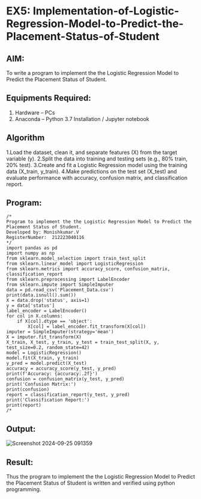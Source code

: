 # EX5: Implementation-of-Logistic-Regression-Model-to-Predict-the-Placement-Status-of-Student

## AIM:
To write a program to implement the the Logistic Regression Model to Predict the Placement Status of Student.

## Equipments Required:
1. Hardware – PCs
2. Anaconda – Python 3.7 Installation / Jupyter notebook

## Algorithm
1.Load the dataset, clean it, and separate features (X) from the target variable (y).
2.Split the data into training and testing sets (e.g., 80% train, 20% test).
3.Create and fit a Logistic Regression model using the training data (X_train, y_train).
4.Make predictions on the test set (X_test) and evaluate performance with accuracy, confusion matrix, and classification report. 

## Program:
```
/*
Program to implement the the Logistic Regression Model to Predict the Placement Status of Student.
Developed by: Monishkumar.V
RegisterNumber:  212223040116 
*/
import pandas as pd
import numpy as np
from sklearn.model_selection import train_test_split
from sklearn.linear_model import LogisticRegression
from sklearn.metrics import accuracy_score, confusion_matrix, classification_report
from sklearn.preprocessing import LabelEncoder 
from sklearn.impute import SimpleImputer 
data = pd.read_csv('Placement_Data.csv')
print(data.isnull().sum())
X = data.drop('status', axis=1)
y = data['status']
label_encoder = LabelEncoder()
for col in X.columns:
    if X[col].dtype == 'object':
        X[col] = label_encoder.fit_transform(X[col])
imputer = SimpleImputer(strategy='mean') 
X = imputer.fit_transform(X) 
X_train, X_test, y_train, y_test = train_test_split(X, y, test_size=0.2, random_state=42)
model = LogisticRegression()
model.fit(X_train, y_train)
y_pred = model.predict(X_test)
accuracy = accuracy_score(y_test, y_pred)
print(f'Accuracy: {accuracy:.2f}')
confusion = confusion_matrix(y_test, y_pred)
print('Confusion Matrix:')
print(confusion)
report = classification_report(y_test, y_pred)
print('Classification Report:')
print(report)
/*
```

## Output:
![Screenshot 2024-09-25 091359](https://github.com/user-attachments/assets/16ee4d6b-6b75-4e03-9e7c-abc8ddff933b)



## Result:
Thus the program to implement the the Logistic Regression Model to Predict the Placement Status of Student is written and verified using python programming.
